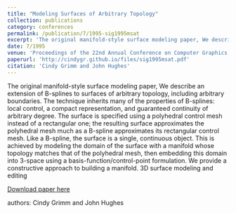 ```yaml
---
title: "Modeling Surfaces of Arbitrary Topology"
collection: publications
category: conferences
permalink: /publication/7/1995-sig1995msat
excerpt: 'The original manifold-style surface modeling paper, We describe an extension of B-splines to surfaces of arbitrary topology,  including arbitrary boundaries. The technique inherits many of the properties of B-splines: local control,  a compact representation,  and guaranteed continuity of arbitrary degree. The surface is specified using a polyhedral control mesh instead of a rectangular one; the resulting surface approximates the polyhedral mesh much as a B-spline approximates its rectangular control mesh. Like a B-spline,  the surface is a single,  continuous object. This is achieved by modeling the domain of the surface with a manifold whose topology matches that of the polyhedral mesh,  then embedding this domain into 3-space using a basis-function/control-point formulation. We provide a constructive approach to building a manifold.  3D surface modeling and editing, '
date: 7/1995
venue: 'Proceedings of the 22nd Annual Conference on Computer Graphics and Interactive Techniques'
paperurl: 'http://cindygr.github.io/files/sig1995msat.pdf'
citation: 'Cindy Grimm and John Hughes'
---
```

The original manifold-style surface modeling paper, We describe an extension of B-splines to surfaces of arbitrary topology,  including arbitrary boundaries. The technique inherits many of the properties of B-splines: local control,  a compact representation,  and guaranteed continuity of arbitrary degree. The surface is specified using a polyhedral control mesh instead of a rectangular one; the resulting surface approximates the polyhedral mesh much as a B-spline approximates its rectangular control mesh. Like a B-spline,  the surface is a single,  continuous object. This is achieved by modeling the domain of the surface with a manifold whose topology matches that of the polyhedral mesh,  then embedding this domain into 3-space using a basis-function/control-point formulation. We provide a constructive approach to building a manifold.  3D surface modeling and editing

[Download paper here](http://cindygr.github.io/files/sig1995msat.pdf)

authors: Cindy Grimm and John Hughes